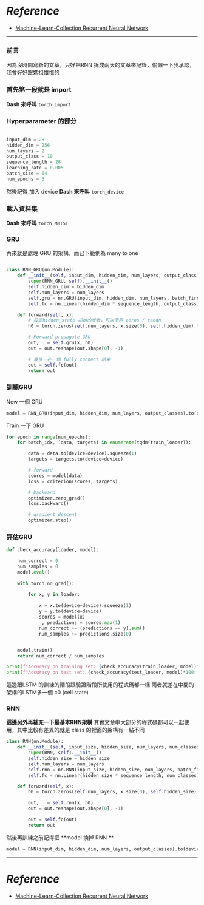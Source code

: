 # *Reference*

- [Machine-Learn-Collection Recurrent Neural Network](https://github.com/aladdinpersson/Machine-Learning-Collection/blob/master/ML/Pytorch/Basics/pytorch_rnn_gru_lstm.py)

-------------

### 前言

因為沒時間寫新的文章，只好把RNN 拆成兩天的文章來記錄，偷懶一下我承認，我會好好跟媽祖懺悔的

### 首先第一段就是 import 

**Dash 來呼叫** `torch_import`


###  Hyperparameter 的部分

```python

input_dim = 28
hidden_dim = 256
num_layers = 2
output_class = 10
sequence_length = 28
learning_rate = 0.005
batch_size = 64
num_epochs = 3
```

然後記得 加入 device
**Dash 來呼叫** `torch_device`

### 載入資料集

**Dash 來呼叫** `torch_MNIST`

### GRU

再來就是處理 GRU 的架構，而已下範例為 many to one

```python

class RNN_GRU(nn.Module):
    def __init__(self, input_dim, hidden_dim, num_layers, output_class):
        super(RNN_GRU, self).__init__()
        self.hidden_dim = hidden_dim
        self.num_layers = num_layers
        self.gru = nn.GRU(input_dim, hidden_dim, num_layers, batch_first=True)
        self.fc = nn.Linear(hidden_dim * sequence_length, output_class)

    def forward(self, x):
        # 設定hidden_state 初始的參數，可以使用 zeros / randn
        h0 = torch.zeros(self.num_layers, x.size(0), self.hidden_dim).to(device)

        # Forward propagate GRU
        out, _ = self.gru(x, h0)
        out = out.reshape(out.shape[0], -1)

        # 最後一在一個 fully connect 結束
        out = self.fc(out)
        return out

```

### 訓練GRU

New 一個 GRU
```python 
model = RNN_GRU(input_dim, hidden_dim, num_layers, output_classes).to(device)
```

Train 一下 GRU

```python
for epoch in range(num_epochs):
    for batch_idx, (data, targets) in enumerate(tqdm(train_loader)):

        data = data.to(device=device).squeeze(1)
        targets = targets.to(device=device)

        # forward
        scores = model(data)
        loss = criterion(scores, targets)

        # backward
        optimizer.zero_grad()
        loss.backward()

        # gradient descent 
        optimizer.step()
```

### 評估GRU

```python
def check_accuracy(loader, model):

    num_correct = 0
    num_samples = 0
    model.eval()
    
    with torch.no_grad():

        for x, y in loader:
            
            x = x.to(device=device).squeeze(1)
            y = y.to(device=device)
            scores = model(x)
            _, predictions = scores.max(1)
            num_correct += (predictions == y).sum()
            num_samples += predictions.size(0)


    model.train()
    return num_correct / num_samples

print(f"Accuracy on training set: {check_accuracy(train_loader, model)*100:2f}")
print(f"Accuracy on test set: {check_accuracy(test_loader, model)*100:.2f}")
```

這邊跟LSTM 的訓練的階段跟驗證階段所使用的程式碼都一樣
兩者就差在中間的架構的LSTM多一個 c0 (cell state)

### RNN

**這邊另外再補充一下最基本RNN架構**
其實文章中大部分的程式碼都可以一起使用，其中比較有差異的就是 class 的裡面的架構有一點不同

```Python
class RNN(nn.Module):
    def __init__(self, input_size, hidden_size, num_layers, num_classes):
        super(RNN, self).__init__()
        self.hidden_size = hidden_size
        self.num_layers = num_layers
        self.rnn = nn.RNN(input_size, hidden_size, num_layers, batch_first=True)
        self.fc = nn.Linear(hidden_size * sequence_length, num_classes)

    def forward(self, x):
        h0 = torch.zeros(self.num_layers, x.size(0), self.hidden_size).to(device)

        out, _ = self.rnn(x, h0)
        out = out.reshape(out.shape[0], -1)

        out = self.fc(out)
        return out
```

然後再訓練之前記得把 **model 換掉 RNN **

```python 
model = RNN(input_dim, hidden_dim, num_layers, output_classes).to(device)
```


----------
# *Reference*
- [Machine-Learn-Collection Recurrent Neural Network](https://github.com/aladdinpersson/Machine-Learning-Collection/blob/master/ML/Pytorch/Basics/pytorch_rnn_gru_lstm.py)